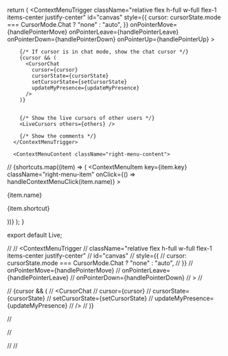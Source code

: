   return (
    <ContextMenu>
       <ContextMenuTrigger
        className="relative flex h-full w-full flex-1 items-center justify-center"
        id="canvas"
        style={{
          cursor: cursorState.mode === CursorMode.Chat ? "none" : "auto",
        }}
        onPointerMove={handlePointerMove}
        onPointerLeave={handlePointerLeave}
        onPointerDown={handlePointerDown}
        onPointerUp={handlePointerUp}
      >
        <canvas ref={canvasRef} />


        {/* If cursor is in chat mode, show the chat cursor */}
        {cursor && (
          <CursorChat
            cursor={cursor}
            cursorState={cursorState}
            setCursorState={setCursorState}
            updateMyPresence={updateMyPresence}
          />
        )}


        {/* Show the live cursors of other users */}
        <LiveCursors others={others} />

        {/* Show the comments */}
      </ContextMenuTrigger>

      <ContextMenuContent className="right-menu-content">
//         {shortcuts.map((item) => (
          <ContextMenuItem
            key={item.key}
            className="right-menu-item"
            onClick={() => handleContextMenuClick(item.name)}
          >
            <p>{item.name}</p>
            <p className="text-xs text-primary-grey-300">{item.shortcut}</p>
          </ContextMenuItem>
        ))}
      </ContextMenuContent>
    </ContextMenu>
  );
}













export default Live;


// <ContextMenu>
//       <ContextMenuTrigger
//         className="relative flex h-full w-full flex-1 items-center justify-center"
//         id="canvas"
//         style={{
//           cursor: cursorState.mode === CursorMode.Chat ? "none" : "auto",
//         }}
//         onPointerMove={handlePointerMove}
//         onPointerLeave={handlePointerLeave}
//         onPointerDown={handlePointerDown}
//       >
//         <canvas />

//         {cursor && (
//           <CursorChat
//             cursor={cursor}
//             cursorState={cursorState}
//             setCursorState={setCursorState}
//             updateMyPresence={updateMyPresence}
//           />
//         )}

      
//         <LiveCursors others={others} />

//       </ContextMenuTrigger>

//
//     </ContextMenu>